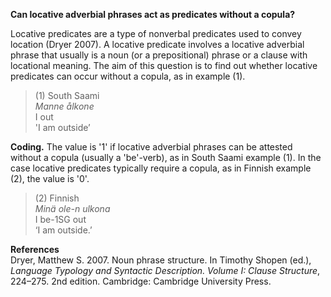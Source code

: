 **Can locative adverbial phrases act as predicates without a copula?**

Locative predicates are a type of nonverbal predicates used to convey location (Dryer 2007). A locative predicate involves a locative adverbial phrase that usually is a noun (or a prepositional) phrase or a clause with locational meaning. The aim of this question is to find out whether locative predicates can occur without a copula, as in example (1).

>(1) South Saami<br/>
>*Manne ålkone*<br/>
>I out<br/>
>'I am outside’

**Coding.** The value is '1' if locative adverbial phrases can be attested without a copula (usually a 'be'-verb), as in South Saami example (1). In the case locative predicates typically require a copula, as in Finnish example (2), the value is '0'.  

>(2) Finnish<br/>
>*Minä ole-n ulkona*<br/>
>I be-1SG out<br/>
>‘I am outside.’

**References**<br/>
Dryer, Matthew S. 2007. Noun phrase structure. In Timothy Shopen (ed.), *Language Typology and Syntactic Description. Volume I: Clause Structure*, 224–275. 2nd edition. Cambridge: Cambridge University Press.
